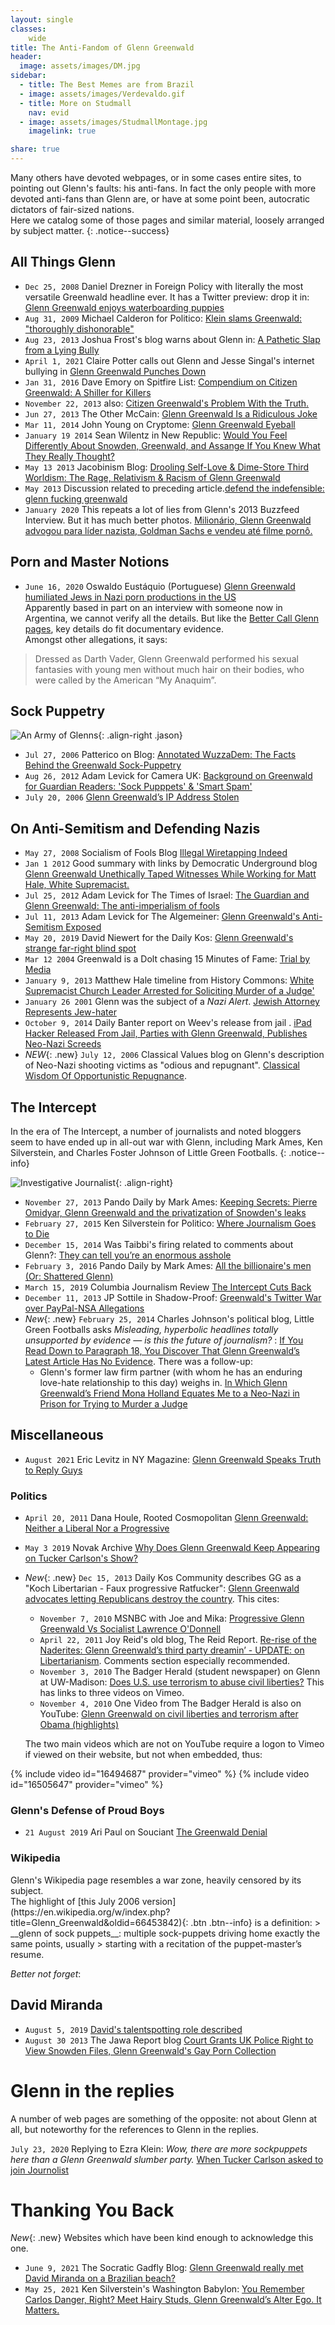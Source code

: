 ```yaml
---
layout: single
classes:
    wide
title: The Anti-Fandom of Glenn Greenwald
header:
  image: assets/images/DM.jpg
sidebar:
  - title: The Best Memes are from Brazil
  - image: assets/images/Verdevaldo.gif
  - title: More on Studmall
    nav: evid
  - image: assets/images/StudmallMontage.jpg
    imagelink: true

share: true
---
```

Many others have devoted webpages, or in some cases entire sites, to pointing out Glenn's faults: his anti-fans.  In fact the only people with more devoted anti-fans than Glenn are, or have at some point been, autocratic dictators of fair-sized nations.  
Here we catalog some of those pages and similar material, loosely arranged by subject matter.
{: .notice--success}


## All Things Glenn

- ``Dec 25, 2008`` Daniel Drezner in Foreign Policy with literally the most versatile Greenwald headline ever. It has a Twitter preview: drop it in: [Glenn Greenwald enjoys waterboarding puppies](https://foreignpolicy.com/2008/12/25/glenn-greenwald-enjoys-waterboarding-puppies/)
- ``Aug 31, 2009`` Michael Calderon for Politico: [Klein slams Greenwald: "thoroughly dishonorable"](https://web.archive.org/web/20090903173545/https://www.politico.com/blogs/michaelcalderone/0809/Klein_slams_Greenwald_thoroughly_dishonorable.html)
- ``Aug 23, 2013`` Joshua Frost's blog warns about Glenn in: [A Pathetic Slap from a Lying Bully](https://joshuafoust.com/pathetic-slap-from-lying-bully/)
- ``April 1, 2021`` Claire Potter calls out Glenn and Jesse Singal's internet bullying in [Glenn Greenwald Punches Down](https://publicseminar.org/essays/glenn-greenwald-punches-down/)
- ``Jan 31, 2016`` Dave Emory on Spitfire List: [Compendium on Citizen Greenwald: A Shiller for Killers](http://spitfirelist.com/for-the-record/ftr-888-compendium-on-citizen-greenwald-a-shiller-for-killers/)
- ``November 22, 2013`` also: [Citizen Greenwald's Problem With the Truth.](https://spitfirelist.com/news/citizen-greenwalds-problem-with-the-truth/)
- ``Jun 27, 2013`` The Other McCain: [Glenn Greenwald Is a Ridiculous Joke](https://theothermccain.com/2013/06/27/glenn-greenwald-is-a-ridiculous-joke-and-alas-the-internet-never-forgets/)
- ``Mar 11, 2014`` John Young on Cryptome: [Glenn Greenwald Eyeball](https://cryptome.org/2014-info/glenn-greenwald/glenn-greenwald.htm)
- ``January 19 2014`` Sean Wilentz in New Republic: [Would You Feel Differently About Snowden, Greenwald, and Assange If You Knew What They Really Thought?](https://newrepublic.com/article/116253/edward-snowden-glenn-greenwald-julian-assange-what-they-believe)
- ``May 13 2013`` Jacobinism Blog: [Drooling Self-Love & Dime-Store Third Worldism: The Rage, Relativism & Racism of Glenn Greenwald](http://jacobinism.blogspot.com/2013/05/drooling-self-love-dime-store-third.html)
- ``May 2013`` Discussion related to preceding article.[defend the indefensible: glenn fucking greenwald](https://www.ilxor.com/ILX/ThreadSelectedControllerServlet?action=showall&boardid=40&threadid=96478) 
- ``January 2020`` This repeats a lot of lies from Glenn's 2013 Buzzfeed Interview. But it has much better photos. 
[Milionário, Glenn Greenwald advogou para líder nazista, Goldman Sachs e vendeu até filme pornô.](https://ricardoantunes.com.br/exclusivo-milionario-glenn-greenwald-advogou-para-lider-nazista-goldman-sachs-e-vendeu-ate-filme-porno-conheca-sua-trajetoria/) 

## Porn and Master Notions

- ``June 16, 2020`` Oswaldo Eustáquio (Portuguese) [Glenn Greenwald humiliated Jews in Nazi porn productions in the US](https://emribeirao.com/policial/glenn-greenwald-humilhava-judeus-em-producoes-pornograficas-nazistas-nos-eua-37125)  
Apparently based in part on an interview with someone now in Argentina, we cannot verify all the details. But like the [Better Call Glenn pages](/predator-part-2.md), key details do fit documentary evidence.  
Amongst other allegations, it says:  
> Dressed as Darth Vader, Glenn Greenwald performed his sexual fantasies with young men without much hair on their bodies, who were called by the American “My Anaquim”.


## Sock Puppetry

![An Army of Glenns](assets/images/glens.jpg){: .align-right .jason}
- ``Jul 27, 2006`` Patterico on Blog: [Annotated WuzzaDem: The Facts Behind the Greenwald Sock-Puppetry](http://patterico.com/2006/07/27/annotated-wuzzadem-the-facts-behind-the-greenwald-sock-puppetry/)
- ``Aug 26, 2012`` Adam Levick for Camera UK: [Background on Greenwald for Guardian Readers: 'Sock Pupppets' & 'Smart Spam'](https://camera-uk.org/2012/08/26/background-on-glenn-greenwald-for-guardian-readers-sock-puppets-smart-spam/)
- ``July 20, 2006`` [Glenn Greenwald’s IP Address Stolen](https://www.outsidethebeltway.com/glenn_greenwalds_ip_address_stolen/)



## On Anti-Semitism and Defending Nazis

- ``May 27, 2008`` Socialism of Fools Blog [Illegal Wiretapping Indeed](http://www.socialismfools.com/2008/05/illegal-wiretapping-indeed.html)
- ``Jan 1 2012`` Good summary with links by Democratic Underground blog [Glenn Greenwald Unethically Taped Witnesses While Working for Matt Hale, White Supremacist.](https://www.democraticunderground.com/1002101211)
- ``Jul 25, 2012`` Adam Levick for The Times of Israel: [The Guardian and Glenn Greenwald: The anti-imperialism of fools](https://blogs.timesofisrael.com/the-guardian-and-glenn-greenwald-the-anti-imperialism-of-fools/)
- ``Jul 11, 2013`` Adam Levick for The Algemeiner: [Glenn Greenwald's Anti-Semitism Exposed](https://www.algemeiner.com/2013/07/11/glenn-greenwalds-anti-semitism-exposed/)
- ``May 20, 2019`` David Niewert for the Daily Kos: [Glenn Greenwald's strange far-right blind spot](https://www.dailykos.com/stories/2019/5/20/1859118/-The-Tale-of-the-Pontifex-Maximus-and-His-Lawyer-Glenn-Greenwald-s-strange-far-right-blind-spot)
- ``Mar 12 2004`` Greenwald is a Dolt chasing 15 Minutes of Fame: [Trial by Media](https://archive.org/details/TrialByMediaByEdgarJ.Steele2004-OnMattHalesTrial)
- ``January 9, 2013`` Matthew Hale timeline from History Commons: [White Supremacist Church Leader Arrested for Soliciting Murder of a Judge'](https://web.archive.org/web/20130214223104/http://www.historycommons.org/context.jsp?item=a0103halearrest)
- ``January 26 2001`` Glenn was the subject of a _Nazi Alert_. [Jewish Attorney Represents Jew-hater](https://web.archive.org/web/20020701035631/http://www.jdl.org/enemies/nazi/greenwald.shtml)
- ``October 9, 2014`` Daily Banter report on Weev's release from jail . [iPad Hacker Released From Jail, Parties with Glenn Greenwald, Publishes Neo-Nazi Screeds](https://thedailybanter.com/2014/10/09/ipad-hacker-released-jail-parties-glenn-greenwald-publishes-neo-nazi-screeds/)
- _NEW_{: .new} ``July 12, 2006`` Classical Values blog on Glenn's description of Neo-Nazi shooting victims as "odious and repugnant". [Classical Wisdom Of Opportunistic Repugnance](http://www.classicalvalues.com/archives/2006/07/funny_wisd.html).


## The Intercept

In the era of The Intercept, a number of journalists and noted bloggers seem to have ended up in all-out war with Glenn, including Mark Ames, Ken Silverstein, and Charles Foster Johnson of Little Green Footballs.
{: .notice--info}

![Investigative Journalist](assets/images/Kermit.gif){: .align-right}
- ``November 27, 2013`` Pando Daily by Mark Ames: [Keeping Secrets: Pierre Omidyar, Glenn Greenwald and the privatization of Snowden's leaks](https://pando.com/2013/11/27/keeping-secrets/)
- ``February 27, 2015`` Ken Silverstein for Politico: [Where Journalism Goes to Die](https://www.politico.com/magazine/story/2015/02/ken-silverstein-the-intercept-115586/)
- ``December 15, 2014``   Was Taibbi's firing related to comments about Glenn?: [They can tell you’re an enormous asshole](https://www.wired.com/2014/12/life-and-death-of-the-racket/)
- ``February 3, 2016`` Pando Daily by Mark Ames: [All the billionaire's men (Or: Shattered Glenn)](https://pando.com/2016/02/03/all-billionaires-men-or-shattered-glenn/)
- ``March 15, 2019`` Columbia Journalism Review [The Intercept Cuts Back](https://www.cjr.org/business_of_news/layoffs-the-intercept.php)
- ``December 11, 2013`` JP Sottile in Shadow-Proof: [Greenwald's Twitter War over PayPal-NSA Allegations](https://shadowproof.com/2013/12/11/twitter-hosts-epic-war-of-words-over-paypal-nsa-allegations/)
- _New_{: .new} ``February 25, 2014`` Charles Johnson's political blog, Little Green Footballs asks _Misleading, hyperbolic headlines totally unsupported by evidence — is this the future of journalism?_ :  [If You Read Down to Paragraph 18, You Discover That Glenn Greenwald’s Latest Article Has No Evidence](http://littlegreenfootballs.com/article/43112_If_You_Read_Down_to_Paragraph_18_You_Discover_That_Glenn_Greenwalds_Latest_Article_Has_No_Evidence). There was a follow-up:
    * Glenn's former law firm partner (with whom he has an enduring love-hate relationship to this day) weighs in. [In Which Glenn Greenwald’s Friend Mona Holland Equates Me to a Neo-Nazi in Prison for Trying to Murder a Judge](http://littlegreenfootballs.com/article/43115_In_Which_Glenn_Greenwalds_Friend_Mona_Holland_Equates_Me_to_a_Neo-Nazi_in_Prison_for_Trying_to_Murder_a_Judge/comments/)

## Miscellaneous 

- ``August 2021`` Eric Levitz in NY Magazine: [Glenn Greenwald Speaks Truth to Reply Guys](https://nymag.com/intelligencer/2021/08/glenn-greenwald-speaks-truth-to-reply-guys.html)

### Politics

 - ``April 20, 2011`` Dana Houle, Rooted Cosmopolitan [Glenn Greenwald: Neither a Liberal Nor a Progressive](https://rootedcosmopolitan.wordpress.com/2011/04/20/glenn-greenwald-neither-a-liberal-nor-a-progressive/)
- ``May 3 2019`` Novak Archive [Why Does Glenn Greenwald Keep Appearing on Tucker Carlson's Show?](https://www.novakarchive.com/foias/2019/4/20/why-does-glenn-greenwald-keep-going-on-tucker-carlsons-show)
- _New_{: .new} ``Dec 15, 2013`` Daily Kos Community describes GG as a "Koch Libertarian - Faux progressive Ratfucker": [Glenn Greenwald advocates letting Republicans destroy the country](https://www.dailykos.com/stories/2013/12/15/1262880/-Glenn-Greenwald-advocates-letting-Republicans-destroy-the-country). This cites:
    * ``November 7, 2010`` MSNBC with Joe and Mika: [Progressive Glenn Greenwald Vs Socialist Lawrence O'Donnell](https://www.youtube.com/watch?v=aMM9D9ge8uY)
    * ``April 22, 2011`` Joy Reid's old blog, The Reid Report. [Re-rise of the Naderites: Glenn Greenwald’s third party dreamin’ - UPDATE: on Libertarianism](https://web.archive.org/web/20110801052732/http://blog.reidreport.com/2011/04/re-rise-of-the-naderites-glenn-greenwalds-third-party-dreamin/). Comments section especially recommended.
    * ``November 3, 2010`` The Badger Herald (student newspaper) on Glenn at UW-Madison: [Does U.S. use terrorism to abuse civil liberties?](https://badgerherald.com/news/2010/11/03/does-us-use-terroris/) This has links to three videos on Vimeo.
    * ``November 4, 2010`` One Video from The Badger Herald is also on YouTube: [Glenn Greenwald on civil liberties and terrorism after Obama (highlights)](https://www.youtube.com/watch?v=xVjuBT5twJ4)
    
    The two main videos which are not on YouTube require a logon to Vimeo if viewed on their website, but not when embedded, thus:
<div class="vide">
{% include video id="16494687" provider="vimeo" %}  
{% include video id="16505647" provider="vimeo" %}
</div>


### Glenn's Defense of Proud Boys
- ``21 August 2019`` Ari Paul on Souciant [The Greenwald Denial](http://souciant.com/2019/08/the-greenwald-denial/)



### Wikipedia 
<aside>Glenn's Wikipedia page resembles a war zone, heavily censored by its subject.</aside>
The highlight of [this July 2006 version](https://en.wikipedia.org/w/index.php?title=Glenn_Greenwald&oldid=66453842){: .btn .btn--info} is a definition:
> __glenn of sock puppets__: multiple sock-puppets driving home exactly the same points, usually
> starting with a recitation of the puppet-master’s resume.

<br>

_Better not forget_:
## David Miranda

- ``August 5, 2019`` [David's talentspotting role described](https://www.agoraparana.com.br/politica/deputado-david-miranda-era-garoto-de-programa-e-vendia-drogas-em-boate-gay-no-rio-de-janeiro/)
- ``August 30 2013`` The Jawa Report blog [Court Grants UK Police Right to View Snowden Files, Glenn Greenwald's Gay Porn Collection](https://web.archive.org/web/20131113034015/http://mypetjawa.mu.nu/archives/216819.php)


# Glenn in the replies

A number of web pages are something of the opposite: not about Glenn at all, but noteworthy for the references to Glenn in the replies.

``July 23, 2020`` Replying to Ezra Klein: _Wow, there are more sockpuppets here than a Glenn Greenwald slumber party._ [When Tucker Carlson asked to join Journolist](http://voices.washingtonpost.com/ezra-klein/2010/07/when_tucker_carlson_asked_to_j.html)


# Thanking You Back

_New_{: .new}
Websites which have been kind enough to acknowledge this one.

- ``June 9, 2021`` The Socratic Gadfly Blog: [Glenn Greenwald really met David Miranda on a Brazilian beach?](https://socraticgadfly.blogspot.com/2021/06/glenn-greenwald-really-met-david.html)
- ``May 25, 2021`` Ken Silverstein's Washington Babylon: [You Remember Carlos Danger, Right? Meet Hairy Studs, Glenn Greenwald’s Alter Ego. It Matters.](https://washingtonbabylon.com/you-remember-carlos-danger-right-meet-hairy-studs-glenn-greenwalds-alter-ego-it-matters/)

